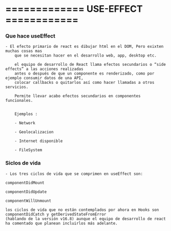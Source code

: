 
# ============= USE-EFFECT ============


### Que hace useEffect

    - El efecto primario de react es dibujar html en el DOM, Pero exixten muchas cosas mas 
        que se necesitan hacer en el desarrollo web, app, desktop etc. 

        el equipo de desarrollo de React llama efectos secundarios o “side effects” a las acciones realizadas 
        antes o después de que un componente es renderizado, como por ejemplo consumir datos de una API, 
        colocar callbacks o quitarlos así como hacer llamadas a otros servicios.

        Permite llevar acabo efectos secundarios en componentes funcionales.


        Ejemplos : 

        - Network

        - Geolocalizacion

        - Internet disponible

        - FileSystem




### Siclos de vida

    - Los tres ciclos de vida que se comprimen en useEffect son: 
    
    componentDidMount
    
    componentDidUpdate
    
    componentWillUnmount

    los ciclos de vida que no están contemplados por ahora en Hooks son componentDidCatch y getDerivedStateFromError 
    (hablando de la versión v16.8) aunque el equipo de desarrollo de react ha comentado que planean incluirlos más adelante.
